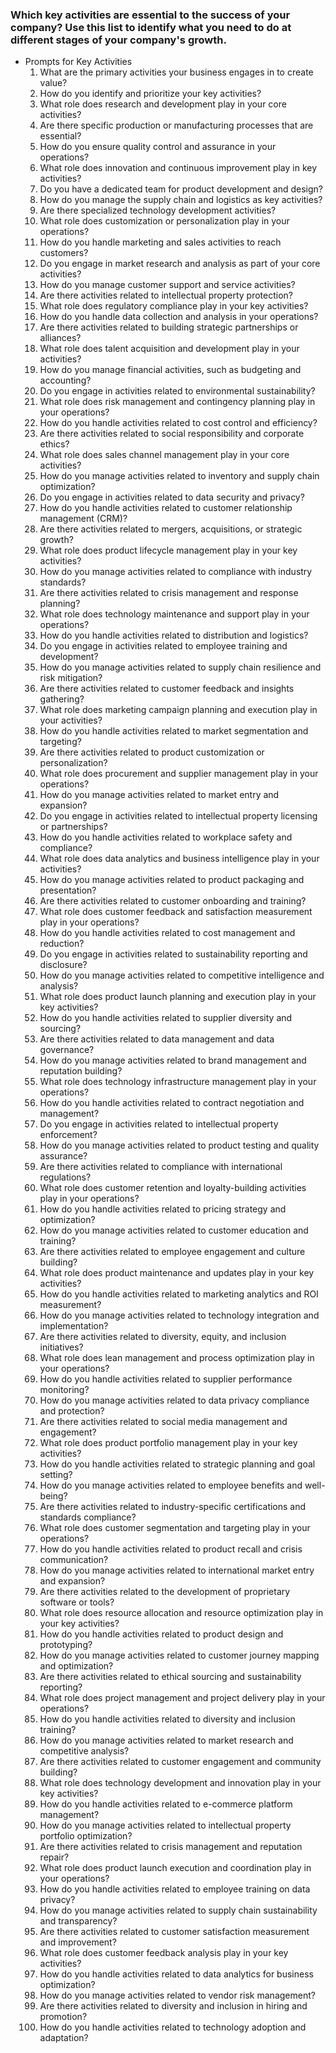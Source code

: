### Which key activities are essential to the success of your company? Use this list to identify what you need to do at different stages of your company's growth.

- Prompts for Key Activities
    1. What are the primary activities your business engages in to create value?
    2. How do you identify and prioritize your key activities?
    3. What role does research and development play in your core activities?
    4. Are there specific production or manufacturing processes that are essential?
    5. How do you ensure quality control and assurance in your operations?
    6. What role does innovation and continuous improvement play in key activities?
    7. Do you have a dedicated team for product development and design?
    8. How do you manage the supply chain and logistics as key activities?
    9. Are there specialized technology development activities?
    10. What role does customization or personalization play in your operations?
    11. How do you handle marketing and sales activities to reach customers?
    12. Do you engage in market research and analysis as part of your core activities?
    13. How do you manage customer support and service activities?
    14. Are there activities related to intellectual property protection?
    15. What role does regulatory compliance play in your key activities?
    16. How do you handle data collection and analysis in your operations?
    17. Are there activities related to building strategic partnerships or alliances?
    18. What role does talent acquisition and development play in your activities?
    19. How do you manage financial activities, such as budgeting and accounting?
    20. Do you engage in activities related to environmental sustainability?
    21. What role does risk management and contingency planning play in your operations?
    22. How do you handle activities related to cost control and efficiency?
    23. Are there activities related to social responsibility and corporate ethics?
    24. What role does sales channel management play in your core activities?
    25. How do you manage activities related to inventory and supply chain optimization?
    26. Do you engage in activities related to data security and privacy?
    27. How do you handle activities related to customer relationship management (CRM)?
    28. Are there activities related to mergers, acquisitions, or strategic growth?
    29. What role does product lifecycle management play in your key activities?
    30. How do you manage activities related to compliance with industry standards?
    31. Are there activities related to crisis management and response planning?
    32. What role does technology maintenance and support play in your operations?
    33. How do you handle activities related to distribution and logistics?
    34. Do you engage in activities related to employee training and development?
    35. How do you manage activities related to supply chain resilience and risk mitigation?
    36. Are there activities related to customer feedback and insights gathering?
    37. What role does marketing campaign planning and execution play in your activities?
    38. How do you handle activities related to market segmentation and targeting?
    39. Are there activities related to product customization or personalization?
    40. What role does procurement and supplier management play in your operations?
    41. How do you manage activities related to market entry and expansion?
    42. Do you engage in activities related to intellectual property licensing or partnerships?
    43. How do you handle activities related to workplace safety and compliance?
    44. What role does data analytics and business intelligence play in your activities?
    45. How do you manage activities related to product packaging and presentation?
    46. Are there activities related to customer onboarding and training?
    47. What role does customer feedback and satisfaction measurement play in your operations?
    48. How do you handle activities related to cost management and reduction?
    49. Do you engage in activities related to sustainability reporting and disclosure?
    50. How do you manage activities related to competitive intelligence and analysis?
    51. What role does product launch planning and execution play in your key activities?
    52. How do you handle activities related to supplier diversity and sourcing?
    53. Are there activities related to data management and data governance?
    54. How do you manage activities related to brand management and reputation building?
    55. What role does technology infrastructure management play in your operations?
    56. How do you handle activities related to contract negotiation and management?
    57. Do you engage in activities related to intellectual property enforcement?
    58. How do you manage activities related to product testing and quality assurance?
    59. Are there activities related to compliance with international regulations?
    60. What role does customer retention and loyalty-building activities play in your operations?
    61. How do you handle activities related to pricing strategy and optimization?
    62. How do you manage activities related to customer education and training?
    63. Are there activities related to employee engagement and culture building?
    64. What role does product maintenance and updates play in your key activities?
    65. How do you handle activities related to marketing analytics and ROI measurement?
    66. How do you manage activities related to technology integration and implementation?
    67. Are there activities related to diversity, equity, and inclusion initiatives?
    68. What role does lean management and process optimization play in your operations?
    69. How do you handle activities related to supplier performance monitoring?
    70. How do you manage activities related to data privacy compliance and protection?
    71. Are there activities related to social media management and engagement?
    72. What role does product portfolio management play in your key activities?
    73. How do you handle activities related to strategic planning and goal setting?
    74. How do you manage activities related to employee benefits and well-being?
    75. Are there activities related to industry-specific certifications and standards compliance?
    76. What role does customer segmentation and targeting play in your operations?
    77. How do you handle activities related to product recall and crisis communication?
    78. How do you manage activities related to international market entry and expansion?
    79. Are there activities related to the development of proprietary software or tools?
    80. What role does resource allocation and resource optimization play in your key activities?
    81. How do you handle activities related to product design and prototyping?
    82. How do you manage activities related to customer journey mapping and optimization?
    83. Are there activities related to ethical sourcing and sustainability reporting?
    84. What role does project management and project delivery play in your operations?
    85. How do you handle activities related to diversity and inclusion training?
    86. How do you manage activities related to market research and competitive analysis?
    87. Are there activities related to customer engagement and community building?
    88. What role does technology development and innovation play in your key activities?
    89. How do you handle activities related to e-commerce platform management?
    90. How do you manage activities related to intellectual property portfolio optimization?
    91. Are there activities related to crisis management and reputation repair?
    92. What role does product launch execution and coordination play in your operations?
    93. How do you handle activities related to employee training on data privacy?
    94. How do you manage activities related to supply chain sustainability and transparency?
    95. Are there activities related to customer satisfaction measurement and improvement?
    96. What role does customer feedback analysis play in your key activities?
    97. How do you handle activities related to data analytics for business optimization?
    98. How do you manage activities related to vendor risk management?
    99. Are there activities related to diversity and inclusion in hiring and promotion?
    100. How do you handle activities related to technology adoption and adaptation?
